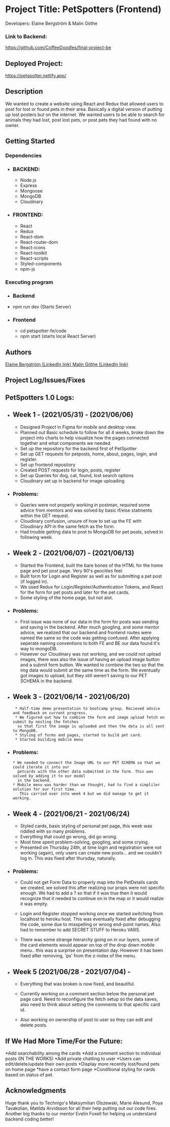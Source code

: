 # Project Title: PetSpotters (Frontend)
Developers: Elaine Bergström & Malin Göthe

### Link to Backend: 

https://github.com/CoffeeDoodles/final-project-be

## Deployed Project:

https://petspotter.netlify.app/

## Description

 We wanted to create a website using React and Redux that allowed users to post for lost or found pets in their area. Basically a digital version of putting up lost posters but on the internet. We wanted users to be able to search for animals they had lost, post lost pets, or post pets they had found with no owner.

## Getting Started

### Dependencies
* ### BACKEND:
  * Node.js 
  * Express
  * Mongoose
  * MongoDB
  * Cloudinary

* ### FRONTEND:
  * React
  * Redux
  * React-dom
  * React-router-dom
  * React-icons
  * React-toolkit
  * React-scripts
  * Styled-components
  * npm-js


### Executing program

* ### Backend 
 * npm run dev (Starts Server)
* ### Frontend 
  * cd petspotter-fe/code
  * npm start (starts local React Server)


## Authors

<a href="https://www.linkedin.com/in/elaine-bergstr%C3%B6m-a204934b/" >
Elaine Bergström (LinkedIn link)
</a>

<a href="https://www.linkedin.com/in/malin-g%C3%B6the-442718103/" >
Malin Göthe (LinkedIn link)
</a>

## Project Log/Issues/Fixes
## PetSpotters 1.0 Logs:

* ## Week 1 - (2021/05/31) - (2021/06/06)
    * Designed Project in Figma for mobile and desktop view.
    * Planned out Basic schedule to follow for all 4 weeks, broke down the project into charts to help
      visualize how the pages connected together and what components we needed. 
    * Set up the repository for the backend first of PetSpotter
    * Set up GET requests for petposts, home, about, pages, login, and register.
    * Set up frontend repository 
    * Created POST requests for login, posts, register
    * Set up Queries for dog, cat, found, lost search options
    * Cloudinary set up in backend for image uploading

* ### Problems: 
    * Queries were not properly working in postman, required some advice from mentors and was solved by 
      basic if/else statments within the GET request.
    * Cloudinary confusion, unsure of how to set up the FE with Cloudinary API in the same fetch as the form.
    * Had trouble getting data to post to MongoDB for pet posts, solved in following week.

* ## Week 2 - (2021/06/07) - (2021/06/13)
    * Started the Frontend, built the bare bones of the HTML for the home page and pet post page. Very
      90's geocities feel.
    * Built form for Login and Register as well as for submitting a pet post (if logged in).
    * We used Redux for Login/Register/Authentication Tokens, and React for the form for pet posts and    later for the pet cards.
    * Some styling of the home page, but not alot. 

* ### Problems: 
    * First issue was none of our data in the form for posts was sending and saving in the backend. After 
      much googling, and some mentor advice, we realized that our backend and frontend routes were named 
      the same so the code was getting confused. After applying seperate naming conventions to both FE and BE our data found it's way to mongoDB.
    * However our Cloudinary was not working, and we could not upload images, there was also the
      issue of having an upload image button and a submit form button. We wanted to combine the two so 
      that the img data would submit at the same time as the form. We eventually got images to upload, 
      but they still weren't saving to our PET SCHEMA in the backend. 

* ## Week 3 - (2021/06/14 - 2021/06/20)
       * Half-time demo presentation to bootcamp group. Recieved advice and feedback on current progress.
       * We figured out how to combine the form and image upload fetch on submit by nesting the fetches 
        so that first the image is uploaded and then the data is all sent to MongoDB. 
       * Styling of forms and pages, started to build pet card. 
       * Started building mobile menu

* ### Problems: 
      * We needed to connect the Image URL to our PET SCHEMA so that we could iterate it into our
        petcards with the other data submitted in the form. This was solved by adding it to our model 
        in the backend.
      * Mobile menu was harder than we thought, had to find a simpliler solution for our first time.
         This carried over into week 4 but we did manage to get it working. 
     
      


* ## Week 4 - (2021/06/21 - 2021/06/24)
    * Styled cards, basic styling of personal pet page, this week was riddled with so many problems. 
    * Everything that could go wrong, did go wrong. 
    * Most time spent problem-solving, googling, and some crying. 
    * Presented on Thursday 24th, at time login and registration were not working (again), 
      only users can create new posts... and we couldn't log in. This was fixed after thursday, 
      naturally. 

* ### Problems:
     * Could not get Form Data to properly map into the PetDetails cards we created, we solved this 
      after realizing our props were not specific enough. We had to add a ? so that if it 
      was true then it would recognize that it needed to continue on in the map or it would realize 
      it was empty. 

     * Login and Register stopped working once we started switching from localhost to heroku host. 
      This was eventually fixed after debugging the code, some due to misspelling or wrong 
      end-point names. Also had to remember to add SECRET STUFF to Heroku VARS. 

     * There was some strange hierarchy going on in our layers, some of the card elements would 
      appear on top of the drop down mobile menu.. this was a surprise on presentation day. However 
      it has been fixed after removing, 'px' from the z-index of the menu. 

* ## Week 5 (2021/06/28 - 2021/07/04) -
    * Everything that was broken is now fixed, and beautiful.

    * Currently working on a comment section below the personal pet page card. Need to 
      reconfigure the fetch setup so the data saves, also need to think about setting the comments
       to that specific card id.

    * Also working on ownership of post to user so they can edit and delete posts.   



## If We Had More Time/For the Future:

  *Add searchability among the cards
  *Add a comment section to individual posts (IN THE WORKS)
  *Add private chatting to user
  *Users can edit/delete/update their own posts
  *Display more recently lost/found pets on home page
  *have a contact form page
  *Conditional styling for cards based on status of pet.

## Acknowledgments

Huge thank you to Technigo's Maksymilian Olszewski, Marie Alesund, Poya Tavakolian,
Matilda Arvidsson for all their help putting out our code fires. Another big thanks to our mentor
Evelin Foxell for helping us understand backend coding better!
